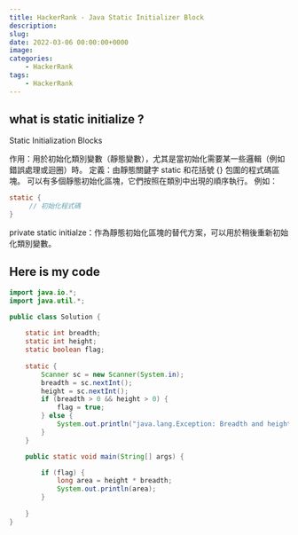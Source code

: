 ```yaml
---
title: HackerRank - Java Static Initializer Block
description:
slug:
date: 2022-03-06 00:00:00+0000
image:
categories:
    - HackerRank
tags:
    - HackerRank
---
```



## what is static initialize ?

Static Initialization Blocks

作用：用於初始化類別變數（靜態變數），尤其是當初始化需要某一些邏輯（例如錯誤處理或迴圈）時。
定義：由靜態關鍵字 static 和花括號 {} 包圍的程式碼區塊。
可以有多個靜態初始化區塊，它們按照在類別中出現的順序執行。
例如：

```java
static {
     // 初始化程式碼
}
```
private static initialze：作為靜態初始化區塊的替代方案，可以用於稍後重新初始化類別變數。

## Here is my code 


```java
import java.io.*;
import java.util.*;

public class Solution {
    
    static int breadth;
    static int height;
    static boolean flag;
    
    static {
        Scanner sc = new Scanner(System.in);
        breadth = sc.nextInt();
        height = sc.nextInt();
        if (breadth > 0 && height > 0) {
            flag = true;
        } else {
            System.out.println("java.lang.Exception: Breadth and height must be positive");
        }
    }

    public static void main(String[] args) {

        if (flag) {
            long area = height * breadth;
            System.out.println(area);
        }
    
    }
}
```


